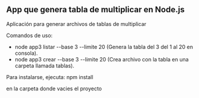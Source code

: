

## App que genera tabla de multiplicar en Node.js

Aplicación para generar archivos de tablas de multiplicar

Comandos de uso:

- node app3 listar --base 3 --limite 20 (Genera la tabla del 3 del 1 al 20 en consola).
- node app3 crear --base 3 --limite 20 (Crea archivo con la tabla en una carpeta llamada tablas).


Para instalarse, ejecuta: npm install

en la carpeta donde vacies el proyecto